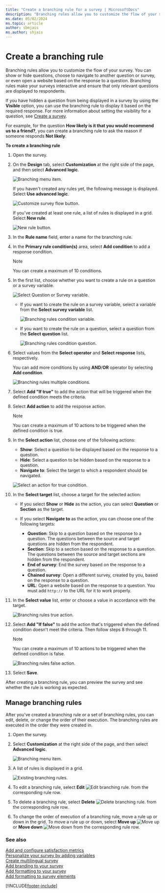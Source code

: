 ```yaml
---
title: "Create a branching rule for a survey | MicrosoftDocs"
description: "Branching rules allow you to customize the flow of your survey. This topic explains how to create branching rules for a survey with Dynamics 365 Customer Voice."
ms.date: 05/02/2024
ms.topic: article
author: sbmjais
ms.author: shjais
---
```


# Create a branching rule

Branching rules allow you to customize the flow of your survey. You can show or hide questions, choose to navigate to another question or survey, or even open a website based on the response to a question. Branching rules make your surveys interactive and ensure that only relevant questions are displayed to respondents.

If you have hidden a question from being displayed in a survey by using the **Visible** option, you can use the branching rule to display it based on the required response. For more information about setting the visibility for a question, see [Create a survey](create-survey.md).

For example, for the question **How likely is it that you would recommend us to a friend?**, you can create a branching rule to ask the reason if someone responds **Not likely**.

**To create a branching rule**

1. Open the survey.

2. On the **Design** tab, select **Customization** at the right side of the page, and then select **Advanced logic**.

   ![Branching menu item.](media/branching-menu.png "Branching menu item")

    If you haven't created any rules yet, the following message is displayed. Select **Use advanced logic**.

    ![Customize survey flow button.](media/customize-survey-flow-button.png "Customize survey flow button") 

    If you've created at least one rule, a list of rules is displayed in a grid. Select **New rule**.

    ![New rule button.](media/existing-rules.png "New rule button")

3. In the **Rule name** field, enter a name for the branching rule.

4. In the **Primary rule condition(s)** area, select **Add condition** to add a response condition.

    > [!NOTE]
    > You can create a maximum of 10 conditions.

5. In the first list, choose whether you want to create a rule on a question or a survey variable.

    ![Select Question or Survey variable.](media/select-ques-var.png "Select Question or Survey variable")

   - If you want to create the rule on a survey variable, select a variable from the **Select survey variable** list.

     ![Branching rules condition variable.](media/branch-condition-variable.png "Branching rules condition variable")

   - If you want to create the rule on a question, select a question from the **Select question** list.

     ![Branching rules condition question.](media/branch-condition-question.png "Branching rules condition question")

6. Select values from the **Select operator** and **Select response** lists, respectively.

   You can add more conditions by using **AND**/**OR** operator by selecting **Add condition**.

    ![Branching rules multiple conditions.](media/branch-multi-condition.png "Branching rules multiple conditions")

7. Select **Add "If true"** to add the action that will be triggered when the defined condition meets the criteria.

8. Select **Add action** to add the response action.

    > [!NOTE]
    > You can create a maximum of 10 actions to be triggered when the defined condition is true.

9. In the **Select action** list, choose one of the following actions:

    - **Show**: Select a question to be displayed based on the response to a question.
    - **Hide**: Select a question to be hidden based on the response to a question.
    - **Navigate to**: Select the target to which a respondent should be navigated.

   ![Select an action for true condition.](media/branch-true-select-action.png "Select an action for a true condition")

10. In the **Select target** list, choose a target for the selected action:

    - If you select **Show** or **Hide** as the action, you can select **Question** or **Section** as the target.

    - If you select **Navigate to** as the action, you can choose one of the following targets:

      - **Question**: Skip to a question based on the response to a question. The questions between the source and target questions are hidden from the respondent.
      - **Section**: Skip to a section based on the response to a question. The questions between the source and target sections are hidden from the respondent.
      - **End of survey**: End the survey based on the response to a question.
      - **Chained survey**: Open a different survey, created by you, based on the response to a question.
      - **URL**: Open a website based on the response to a question. You must add `http://` to the URL for it to work properly.

11. In the **Select value** list, enter or choose a value in accordance with the target.

    ![Branching rules true action.](media/branch-true-action.png "Branching rules true action")

12. Select **Add "If false"** to add the action that's triggered when the defined condition doesn't meet the criteria. Then follow steps 8 through 11.

    > [!NOTE]
    > You can create a maximum of 10 actions to be triggered when the defined condition is false.

    ![Branching rules false action.](media/branch-false-action.png "Branching rules false action")

13. Select **Save**.

After creating a branching rule, you can preview the survey and see whether the rule is working as expected.

## Manage branching rules

After you've created a branching rule or a set of branching rules, you can edit, delete, or change the order of their execution. The branching rules are executed in the order they were created in.

1. Open the survey.

2. Select **Customization** at the right side of the page, and then select **Advanced logic**.

    ![Branching menu item.](media/branching-menu.png "Branching menu item")

3. A list of rules is displayed in a grid.

    ![Existing branching rules.](media/existing-rules.png "Existing branching rules")

4. To edit a branching rule, select **Edit** ![Edit branching rule.](media/edit-rule.png "Edit branching rule") from the corresponding rule row.

5. To delete a branching rule, select **Delete** ![Delete branching rule.](media/delete-rule.png "Delete branching rule") from the corresponding rule row.

6. To change the order of execution of a branching rule, move a rule up or down in the grid. To move a rule up or down, select **Move up** ![Move up](media/move-up-rule.png "Move up") or **Move down** ![Move down](media/move-down-rule.png "Move down") from the corresponding rule row.

### See also

[Add and configure satisfaction metrics](satisfaction-metrics.md)<br>
[Personalize your survey by adding variables](personalize-survey.md)<br>
[Create multilingual survey](create-multilingual-survey.md)<br>
[Add branding to your survey](survey-branding.md)<br>
[Add formatting to your survey](survey-formatting.md)<br>
[Add formatting to survey elements](survey-text-format.md)


[!INCLUDE[footer-include](includes/footer-banner.md)]
